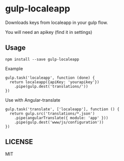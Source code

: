 gulp-localeapp
===

Downloads keys from localeapp in your gulp flow.

You will need an apikey (find it in settings)

## Usage

    npm install --save gulp-localeapp


Example

    gulp.task('localeapp', function (done) {
      return localeapp({apiKey: 'yourapikey'})
        .pipe(gulp.dest('translations/'))
    })


Use with Angular-translate

    gulp.task('translate', ['localeapp'], function () {
      return gulp.src('translations/*.json')
        .pipe(angularTranslate({ module: 'app' }))
        .pipe(gulp.dest('www/js/configuration'))
    })


## LICENSE

MIT